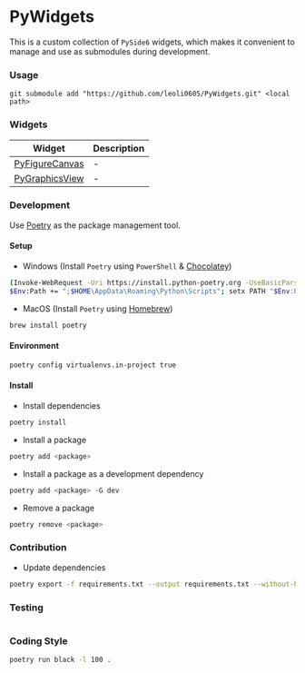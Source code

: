 # PyWidgets

This is a custom collection of `PySide6` widgets, which makes it convenient to manage and use as submodules during development.

### Usage

```
git submodule add "https://github.com/leoli0605/PyWidgets.git" <local path>
```

### Widgets

| Widget                                                           | Description |
| ---------------------------------------------------------------- | ----------- |
| [PyFigureCanvas](./widgets/py_figure_canvas/py_figure_canvas.py) | -           |
| [PyGraphicsView](./widgets/py_graphics_view/py_graphics_view.py) | -           |

### Development

Use [Poetry](https://python-poetry.org/) as the package management tool.

#### Setup

- Windows (Install `Poetry` using `PowerShell` & [Chocolatey](https://chocolatey.org/))

```bash
(Invoke-WebRequest -Uri https://install.python-poetry.org -UseBasicParsing).Content | python -
$Env:Path += ";$HOME\AppData\Roaming\Python\Scripts"; setx PATH "$Env:Path"
```

- MacOS (Install `Poetry` using [Homebrew](https://brew.sh/))

```bash
brew install poetry
```

#### Environment

```bash
poetry config virtualenvs.in-project true
```

#### Install

- Install dependencies

```bash
poetry install
```

- Install a package

```bash
poetry add <package>
```

- Install a package as a development dependency

```bash
poetry add <package> -G dev
```

- Remove a package

```bash
poetry remove <package>
```

### Contribution

- Update dependencies

```bash
poetry export -f requirements.txt --output requirements.txt --without-hashes
```

### Testing

```bash

```

### Coding Style

```bash
poetry run black -l 100 .
```
